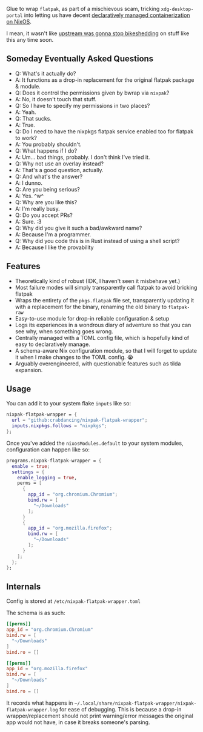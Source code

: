 Glue to wrap `flatpak`, as part of a mischievous scam, tricking `xdg-desktop-portal` into letting us have decent [declaratively managed containerization on NixOS](https://github.com/nixpak/nixpak/).

I mean, it wasn't like [upstream was gonna stop bikeshedding](https://github.com/flatpak/xdg-desktop-portal/pull/741) on stuff like this any time soon.

## Someday Eventually Asked Questions

- Q: What's it actually do?
- A: It functions as a drop-in replacement for the original flatpak package & module.
- Q: Does it control the permissions given by bwrap via `nixpak`?
- A: No, it doesn't touch that stuff.
- Q: So I have to specify my permissions in two places?
- A: Yeah.
- Q: That sucks.
- A: True.
- Q: Do I need to have the nixpkgs flatpak service enabled too for flatpak to work?
- A: You probably shouldn't.
- Q: What happens if I do?
- A: Um... bad things, probably. I don't think I've tried it.
- Q: Why not use an overlay instead?
- A: That's a good question, actually.
- Q: And what's the answer?
- A: I dunno.
- Q: Are you being serious?
- A: Yes. ^w^
- Q: Why are you like this?
- A: I'm really busy.
- Q: Do you accept PRs?
- A: Sure. :3
- Q: Why did you give it such a bad/awkward name?
- A: Because I'm a programmer.
- Q: Why did you code this is in Rust instead of using a shell script?
- A: Because I like the provability


## Features 

- Theoretically kind of robust (IDK, I haven't seen it misbehave yet.)
- Most failure modes will simply transparently call flatpak to avoid bricking flatpak
- Wraps the entirety of the `pkgs.flatpak` file set, transparently updating it with a replacement for the binary, renaming the old binary to `flatpak-raw`
- Easy-to-use module for drop-in reliable configuration & setup
- Logs its experiences in a wondrous diary of adventure so that you can see why, when something goes wrong.
- Centrally managed with a TOML config file, which is hopefully kind of easy to declaratively manage.
- A schema-aware Nix configuration module, so that I will forget to update it when I make changes to the TOML config. :sob:
- Arguably overengineered, with questionable features such as tilda expansion.


## Usage

You can add it to your system flake `inputs` like so:

```nix
nixpak-flatpak-wrapper = {
  url = "github:crabdancing/nixpak-flatpak-wrapper";
  inputs.nixpkgs.follows = "nixpkgs";
};
```

Once you've added the `nixosModules.default` to your system modules, configuration can happen like so:
```nix
programs.nixpak-flatpak-wrapper = {
  enable = true;
  settings = {
    enable_logging = true,
    perms = [
      {
        app_id = "org.chromium.Chromium";
        bind.rw = [
          "~/Downloads"
        ];
      }
      {
        app_id = "org.mozilla.firefox";
        bind.rw = [
          "~/Downloads"
        ];
      }
    ];
  };
};
```

## Internals

Config is stored at `/etc/nixpak-flatpak-wrapper.toml`

The schema is as such:

```toml
[[perms]]
app_id = "org.chromium.Chromium"
bind.rw = [
  "~/Downloads"
]
bind.ro = []

[[perms]]
app_id = "org.mozilla.firefox"
bind.rw = [
  "~/Downloads"
]
bind.ro = []
```

It records what happens in `~/.local/share/nixpak-flatpak-wrapper/nixpak-flatpak-wrapper.log` for ease of debugging. This is because a drop-in wrapper/replacement should not print warning/error messages the original app would not have, in case it breaks someone's parsing.
